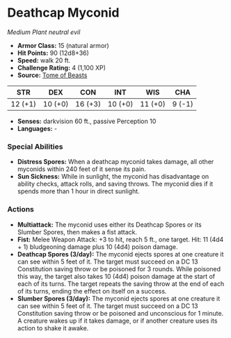 # Deathcap Myconid

*Medium* *Plant* *neutral evil*

- **Armor Class:** 15 (natural armor)
- **Hit Points:** 90 (12d8+36)
- **Speed:** walk 20 ft.
- **Challenge Rating:** 4 (1,100 XP)
- **Source:** [Tome of Beasts](https://koboldpress.com/kpstore/product/tome-of-beasts-for-5th-edition-print/)

| STR | DEX | CON | INT | WIS | CHA |
| --- | --- | --- | --- | --- | --- |
| 12 (+1) | 10 (+0) | 16 (+3) | 10 (+0) | 11 (+0) | 9 (-1) |

- **Senses:** darkvision 60 ft., passive Perception 10
- **Languages:** -
### Special Abilities
- **Distress Spores:** When a deathcap myconid takes damage, all other myconids within 240 feet of it sense its pain.
- **Sun Sickness:** While in sunlight, the myconid has disadvantage on ability checks, attack rolls, and saving throws. The myconid dies if it spends more than 1 hour in direct sunlight.
### Actions
- **Multiattack:** The myconid uses either its Deathcap Spores or its Slumber Spores, then makes a fist attack.
- **Fist:** Melee Weapon Attack: +3 to hit, reach 5 ft., one target. Hit: 11 (4d4 + 1) bludgeoning damage plus 10 (4d4) poison damage.
- **Deathcap Spores (3/day):** The myconid ejects spores at one creature it can see within 5 feet of it. The target must succeed on a DC 13 Constitution saving throw or be poisoned for 3 rounds. While poisoned this way, the target also takes 10 (4d4) poison damage at the start of each of its turns. The target repeats the saving throw at the end of each of its turns, ending the effect on itself on a success.
- **Slumber Spores (3/day):** The myconid ejects spores at one creature it can see within 5 feet of it. The target must succeed on a DC 13 Constitution saving throw or be poisoned and unconscious for 1 minute. A creature wakes up if it takes damage, or if another creature uses its action to shake it awake.
